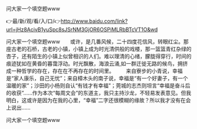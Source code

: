 问大家一个填空题www

👉最/新/观/看/入/口/👉http://www.baidu.com/link?url=jHz8AcivB1yuSpc8sJSrNM3GjOR6OSPiMLRbBTcVT1O&wd

问大家一个填空题www　　或许，是几番风候，二十四度花信风，转眼红尘。那座古老的石桥，古老的小镇，小镇上成为时光清供般的戏楼，那一篮篮青红杂绿的杏子，还有陌生的小镇上似曾相识的人们。难以理清的心绪，朦胧得穿行，时间的痕迹犹如在黄昏的暮霭浮动。时光飘散，海浪云涌,如一群迁徙无路的候鸟，拥挤成一种哲学的存在，存在在不再存在的时间里。
　　来自寮步的小青说，幸福是“家人康乐，自己无忧”；来自樟木头的南子说，幸福是“有一个好妻子，有一个温暖的家”；沙田的小杨则自认“有钱才有幸福”；莞城的志杰则坦言“幸福是奋斗后的收获”……作为本次“每周文会”的东道主，我只主持沙龙，不轻易发表意见。但我明白，这或许是因为在我的心里，“幸福”二字还很模糊的缘故？所以我才没有在会上说出……


问大家一个填空题www
